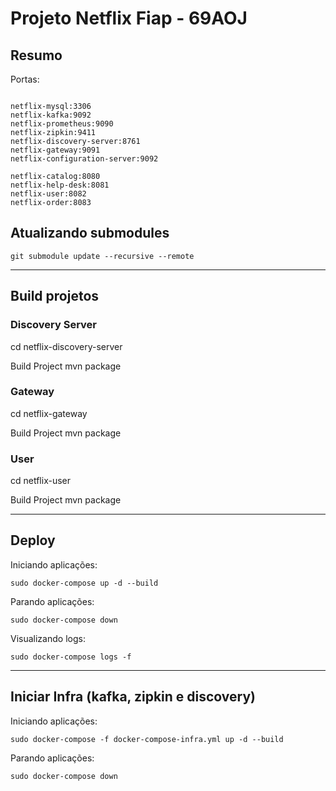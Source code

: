 # Projeto Netflix Fiap - 69AOJ

## Resumo

Portas:

```

netflix-mysql:3306
netflix-kafka:9092
netflix-prometheus:9090 
netflix-zipkin:9411
netflix-discovery-server:8761
netflix-gateway:9091
netflix-configuration-server:9092

netflix-catalog:8080
netflix-help-desk:8081
netflix-user:8082
netflix-order:8083

```

## Atualizando submodules

```
git submodule update --recursive --remote
```

---

## Build projetos

### Discovery Server

cd netflix-discovery-server

Build Project
mvn package

### Gateway

cd netflix-gateway

Build Project
mvn package

### User

cd netflix-user

Build Project
mvn package

---

## Deploy

Iniciando aplicações:

```
sudo docker-compose up -d --build
```

Parando aplicações:

```
sudo docker-compose down
```

Visualizando logs:

```
sudo docker-compose logs -f
```

---

## Iniciar Infra (kafka, zipkin e discovery)

Iniciando aplicações:

```
sudo docker-compose -f docker-compose-infra.yml up -d --build
```

Parando aplicações:

```
sudo docker-compose down
```